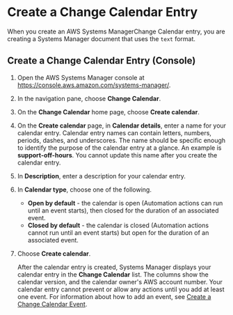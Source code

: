 # Create a Change Calendar Entry<a name="change-calendar-create"></a>

When you create an AWS Systems ManagerChange Calendar entry, you are creating a Systems Manager document that uses the `text` format\.

## Create a Change Calendar Entry \(Console\)<a name="change-calendar-create-console"></a>

1. Open the AWS Systems Manager console at [https://console\.aws\.amazon\.com/systems\-manager/](https://console.aws.amazon.com/systems-manager/)\.

1. In the navigation pane, choose **Change Calendar**\.

1. On the **Change Calendar** home page, choose **Create calendar**\.

1. On the **Create calendar** page, in **Calendar details**, enter a name for your calendar entry\. Calendar entry names can contain letters, numbers, periods, dashes, and underscores\. The name should be specific enough to identify the purpose of the calendar entry at a glance\. An example is **support\-off\-hours**\. You cannot update this name after you create the calendar entry\.

1. In **Description**, enter a description for your calendar entry\.

1. In **Calendar type**, choose one of the following\.
   + **Open by default** \- the calendar is open \(Automation actions can run until an event starts\), then closed for the duration of an associated event\.
   + **Closed by default** \- the calendar is closed \(Automation actions cannot run until an event starts\) but open for the duration of an associated event\.

1. Choose **Create calendar**\.

   After the calendar entry is created, Systems Manager displays your calendar entry in the **Change Calendar** list\. The columns show the calendar version, and the calendar owner's AWS account number\. Your calendar entry cannot prevent or allow any actions until you add at least one event\. For information about how to add an event, see [Create a Change Calendar Event](change-calendar-create-event.md)\.